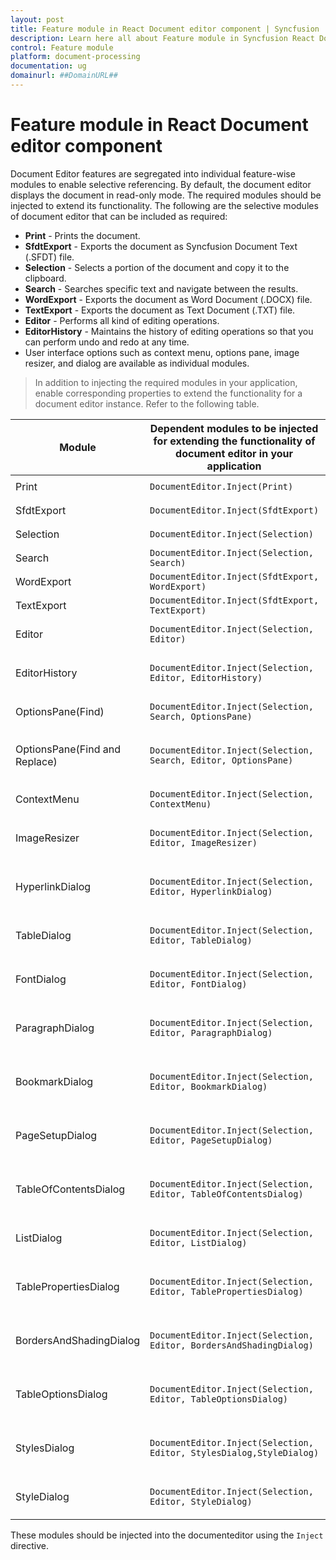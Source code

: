 ```yaml
---
layout: post
title: Feature module in React Document editor component | Syncfusion
description: Learn here all about Feature module in Syncfusion React Document editor component of Syncfusion Essential JS 2 and more.
control: Feature module 
platform: document-processing
documentation: ug
domainurl: ##DomainURL##
---
```


# Feature module in React Document editor component

Document Editor features are segregated into individual feature-wise modules to enable selective referencing. By default, the document editor displays the document in read-only mode. The required modules should be injected to extend its functionality. The following are the selective modules of document editor that can be included as required:
* **Print** - Prints the document.
* **SfdtExport** - Exports the document as Syncfusion Document Text (.SFDT) file.
* **Selection** - Selects a portion of the document and copy it to the clipboard.
* **Search** - Searches specific text and navigate between the results.
* **WordExport** - Exports the document as Word Document (.DOCX) file.
* **TextExport** - Exports the document as Text Document (.TXT) file.
* **Editor** - Performs all kind of editing operations.
* **EditorHistory** - Maintains the history of editing operations so that you can perform undo and redo at any time.
* User interface options such as context menu, options pane, image resizer, and dialog are available as individual modules.

>In addition to injecting the required modules in your application, enable corresponding properties to extend the functionality for a document editor instance.
Refer to the following table.

| Module | Dependent modules to be injected for extending the functionality of document editor in your application | Property to enable the functionality for a document editor instance |
|---|---|---|
|Print|`DocumentEditor.Inject(Print)`|`<DocumentEditorComponent enablePrint= {true} \>`|
|SfdtExport|`DocumentEditor.Inject(SfdtExport)`|`<DocumentEditorComponent enableSfdtExport= {true} \>`|
|Selection|`DocumentEditor.Inject(Selection)`|`<DocumentEditorComponent enableSelection= {true} \>`|
|Search|`DocumentEditor.Inject(Selection, Search)`|`<DocumentEditorComponent enableSearch= {true }\>`|
|WordExport|`DocumentEditor.Inject(SfdtExport, WordExport)`|`<DocumentEditorComponent enableWordExport= {true} \>`|
|TextExport|`DocumentEditor.Inject(SfdtExport, TextExport)`|`<DocumentEditorComponent enableTextExport= {true} \>`|
|Editor|`DocumentEditor.Inject(Selection, Editor)`|`<DocumentEditorComponent isReadOnly= {false} enableEditor= {true }\>`|
|EditorHistory|`DocumentEditor.Inject(Selection, Editor, EditorHistory)`|`<DocumentEditorComponent isReadOnly= {false} enableEditor= {true} enableEditorHistory= {true }\>`|
|OptionsPane(Find)|`DocumentEditor.Inject(Selection, Search, OptionsPane)`|`<DocumentEditorComponent enableSearch= {true} enableOptionsPane= {true }\>`|
|OptionsPane(Find and Replace)|`DocumentEditor.Inject(Selection, Search, Editor, OptionsPane)`|`<DocumentEditorComponent isReadOnly= {false} enableEditor= {true} enableSearch= {true} enableOptionsPane= {true }\>`|
|ContextMenu|`DocumentEditor.Inject(Selection, ContextMenu)`|`<DocumentEditorComponent enableSelection= {true} enableContextMenu= {true }\>`|
|ImageResizer|`DocumentEditor.Inject(Selection, Editor, ImageResizer)`|`<DocumentEditorComponent isReadOnly= {false} enableEditor= {true} enableImageResizer= {true }\>`|
|HyperlinkDialog|`DocumentEditor.Inject(Selection, Editor, HyperlinkDialog)`|`<DocumentEditorComponent isReadOnly= {false} enableEditor= {true} enableHyperlinkDialog= {true }\>`|
|TableDialog|`DocumentEditor.Inject(Selection, Editor, TableDialog)`|`<DocumentEditorComponent isReadOnly= {false} enableEditor= {true} enableTableDialog= {true }\>`|
|FontDialog|`DocumentEditor.Inject(Selection, Editor, FontDialog)`|`<DocumentEditorComponent isReadOnly= {false} enableEditor= {true} enableFontDialog= {true }\>`|
|ParagraphDialog|`DocumentEditor.Inject(Selection, Editor, ParagraphDialog)`|`<DocumentEditorComponent isReadOnly= {false} enableEditor= {true} enableParagraphDialog= {true }\>`|
|BookmarkDialog|`DocumentEditor.Inject(Selection, Editor, BookmarkDialog)`|`<DocumentEditorComponent isReadOnly= {false} enableEditor= {true} enableBookmarkDialog= {true }\>`|
|PageSetupDialog|`DocumentEditor.Inject(Selection, Editor, PageSetupDialog)`|`<DocumentEditorComponent isReadOnly= {false} enableEditor= {true} enablePageSetupDialog= {true }\>`|
|TableOfContentsDialog|`DocumentEditor.Inject(Selection, Editor, TableOfContentsDialog)`|`<DocumentEditorComponent isReadOnly= {false} enableEditor= {true} enableTableOfContentsDialog= {true }\>`|
|ListDialog|`DocumentEditor.Inject(Selection, Editor, ListDialog)`|`<DocumentEditorComponent isReadOnly= {false} enableEditor= {true} enableListDialog= {true }\>`|
|TablePropertiesDialog|`DocumentEditor.Inject(Selection, Editor, TablePropertiesDialog)`|`<DocumentEditorComponent isReadOnly= {false} enableEditor= {true} enableTablePropertiesDialog= {true }\>`|
|BordersAndShadingDialog|`DocumentEditor.Inject(Selection, Editor, BordersAndShadingDialog)`|`<DocumentEditorComponent isReadOnly= {false} enableEditor= {true} enableBordersAndShadingDialog= {true }\>`|
|TableOptionsDialog|`DocumentEditor.Inject(Selection, Editor, TableOptionsDialog)`|`<DocumentEditorComponent isReadOnly= {false} enableEditor= {true} enableTableOptionsDialog= {true }\>`|
|StylesDialog|`DocumentEditor.Inject(Selection, Editor, StylesDialog,StyleDialog)`|`<DocumentEditorComponent isReadOnly= {false} enableEditor= {true} enableStyleDialog= {true ,enableStylesDialog= {true }\>`|
|StyleDialog|`DocumentEditor.Inject(Selection, Editor, StyleDialog)`|`<DocumentEditorComponent isReadOnly= {false} enableEditor= {true} enableStyleDialog= {true }\>`|

These modules should be injected into the documenteditor using the `Inject` directive.